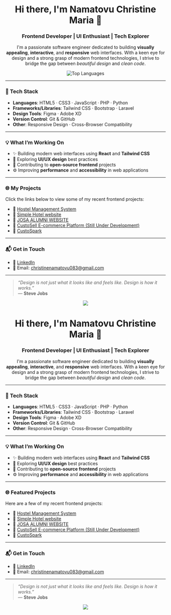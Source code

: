 <h1 align="center">Hi there, I'm Namatovu Christine Maria 👋</h1>
<h3 align="center">Frontend Developer | UI Enthusiast | Tech Explorer</h3>

<p align="center">
I'm a passionate software engineer dedicated to building <strong>visually appealing</strong>, <strong>interactive</strong>, and <strong>responsive</strong> web interfaces. With a keen eye for design and a strong grasp of modern frontend technologies, I strive to bridge the gap between <em>beautiful design</em> and <em>clean code</em>.
</p>

<p align="center">
  <img src="https://github-readme-stats.vercel.app/api/top-langs/?username=NamatovuChristinemaria123&layout=compact&theme=tokyonight" alt="Top Languages" />
</p>

---

### 🚀 Tech Stack

- **Languages**: HTML5 · CSS3 · JavaScript · PHP · Python 
- **Frameworks/Libraries**: Tailwind CSS · Bootstrap · Laravel  
- **Design Tools**: Figma · Adobe XD  
- **Version Control**: Git & GitHub  
- **Other**: Responsive Design · Cross-Browser Compatibility  

---

### 💡 What I’m Working On

- ✨ Building modern web interfaces using **React** and **Tailwind CSS**  
- 🎨 Exploring **UI/UX design** best practices  
- 🌱 Contributing to **open-source frontend** projects  
- ⚙️ Improving **performance** and **accessibility** in web applications  

---

### 🌐 My Projects

Click the links below to view some of my recent frontend projects:

- 🔗 [Hostel Management System](https://lighthearted-crostata-c2496c.netlify.app/)  
- 🔗 [Simple Hotel website](https://elegant-platypus-a0f262.netlify.app/)  
- 🔗 [JOSA ALUMNI WEBSITE](https://app.netlify.com/projects/stately-beijinho-85a4fa/)  
- 🔗 [CustoSell E-commerce Platform (Still Under Development)](https://custosell.com/)  
- 🔗 [CustoSpark](https://rococo-marzipan-53abe8.netlify.app/)  

---

### 📬 Get in Touch

- 💼 [LinkedIn](https://www.linkedin.com/in/christine-namatovu-4414272b2/overlay/about-this-profile/?lipi=urn%3Ali%3Apage%3Ad_flagship3_profile_view_base%3B7GKLsx2MRbKfU%2FXJpTuMpw%3D%3D)  
- 📧 Email: [christinenamatovu083@gmail.com](mailto:christinenamatovu083@gmail.com)  

---

> _“Design is not just what it looks like and feels like. Design is how it works.”_  
> — **Steve Jobs**

<p align="center">
  <img src="https://skillicons.dev/icons?i=html,css,js,php,python,tailwind,bootstrap,laravel,figma,xd,git,github" />
</p>
<h1 align="center">Hi there, I'm Namatovu Christine Maria 👋</h1>
<h3 align="center">Frontend Developer | UI Enthusiast | Tech Explorer</h3>

<p align="center">
I'm a passionate software engineer dedicated to building <strong>visually appealing</strong>, <strong>interactive</strong>, and <strong>responsive</strong> web interfaces. With a keen eye for design and a strong grasp of modern frontend technologies, I strive to bridge the gap between <em>beautiful design</em> and <em>clean code</em>.
</p>

---

### 🚀 Tech Stack

- **Languages**: HTML5 · CSS3 · JavaScript · PHP · Python  
- **Frameworks/Libraries**: Tailwind CSS · Bootstrap · Laravel  
- **Design Tools**: Figma · Adobe XD  
- **Version Control**: Git & GitHub  
- **Other**: Responsive Design · Cross-Browser Compatibility  

---

### 💡 What I’m Working On

- ✨ Building modern web interfaces using **React** and **Tailwind CSS**
- 🎨 Exploring **UI/UX design** best practices
- 🌱 Contributing to **open-source frontend** projects
- ⚙️ Improving **performance** and **accessibility** in web applications

---

### 🌐 Featured Projects

Here are a few of my recent frontend projects:

- 🔗 [Hostel Management System](https://lighthearted-crostata-c2496c.netlify.app/)
- 🔗 [Simple Hotel website](https://elegant-platypus-a0f262.netlify.app/)
- 🔗 [JOSA ALUMNI WEBSITE](https://app.netlify.com/projects/stately-beijinho-85a4fa/)
- 🔗 [CustoSell E-commerce Platform (Still Under Development)](https://custosell.com/)
- 🔗 [CustoSpark](https://rococo-marzipan-53abe8.netlify.app/)

---

### 📬 Get in Touch

- 💼 [LinkedIn](https://www.linkedin.com/in/christine-namatovu-4414272b2/overlay/about-this-profile/?lipi=urn%3Ali%3Apage%3Ad_flagship3_profile_view_base%3B7GKLsx2MRbKfU%2FXJpTuMpw%3D%3D)  
- 📧 Email: [christinenamatovu083@gmail.com](mailto:christinenamatovu083@gmail.com)

---

> _“Design is not just what it looks like and feels like. Design is how it works.”_  
> — **Steve Jobs**

<p align="center">
  <img src="https://skillicons.dev/icons?i=html,css,js,php,python,tailwind,bootstrap,laravel,figma,xd,git,github" />
</p>
